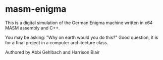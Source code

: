 # masm-enigma
This is a digital simulation of the German Enigma machine written in x64 MASM assembly and C++.

You may be asking: "Why on earth would you do this?" Good question, it is for a final project in a computer architecture class.

Authored by Abbi Gehlbach and Harrison Blair
